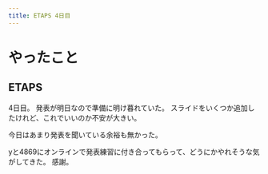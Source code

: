 ```yaml
---
title: ETAPS 4日目
---
```


# やったこと

## ETAPS

4日目。
発表が明日なので準備に明け暮れていた。
スライドをいくつか追加したけれど、これでいいのか不安が大きい。

今日はあまり発表を聞いている余裕も無かった。

yと4869にオンラインで発表練習に付き合ってもらって、どうにかやれそうな気がしてきた。
感謝。
